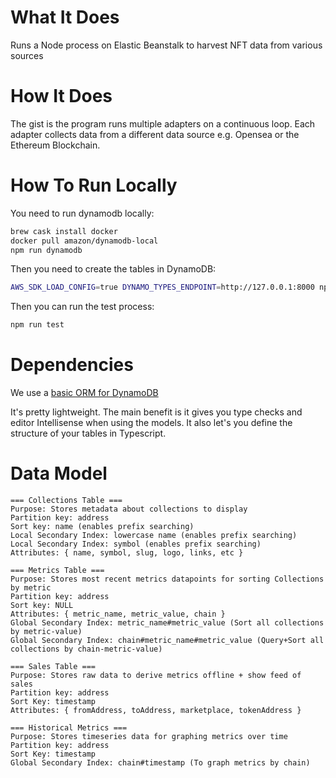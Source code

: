 # What It Does
Runs a Node process on Elastic Beanstalk to harvest NFT data from various sources

# How It Does
The gist is the program runs multiple adapters on a continuous loop. Each adapter collects data from a different data source e.g. Opensea or the Ethereum Blockchain.

# How To Run Locally
You need to run dynamodb locally:
```bash
brew cask install docker
docker pull amazon/dynamodb-local
npm run dynamodb
```

Then you need to create the tables in DynamoDB:
```bash
AWS_SDK_LOAD_CONFIG=true DYNAMO_TYPES_ENDPOINT=http://127.0.0.1:8000 npm run create-tables
```

Then you can run the test process:
```bash
npm run test
```

# Dependencies
We use a [basic ORM for DynamoDB](https://github.com/serverless-seoul/dynamorm)

It's pretty lightweight. The main benefit is it gives you type checks and editor Intellisense when using the models. It also let's you define the structure of your tables in Typescript.

# Data Model
```fundamental
=== Collections Table ===
Purpose: Stores metadata about collections to display
Partition key: address
Sort key: name (enables prefix searching)
Local Secondary Index: lowercase name (enables prefix searching)
Local Secondary Index: symbol (enables prefix searching)
Attributes: { name, symbol, slug, logo, links, etc }

=== Metrics Table ===
Purpose: Stores most recent metrics datapoints for sorting Collections by metric
Partition key: address
Sort key: NULL
Attributes: { metric_name, metric_value, chain }
Global Secondary Index: metric_name#metric_value (Sort all collections by metric-value)
Global Secondary Index: chain#metric_name#metric_value (Query+Sort all collections by chain-metric-value)

=== Sales Table ===
Purpose: Stores raw data to derive metrics offline + show feed of sales
Partition key: address
Sort Key: timestamp
Attributes: { fromAddress, toAddress, marketplace, tokenAddress }

=== Historical Metrics ===
Purpose: Stores timeseries data for graphing metrics over time
Partition key: address
Sort Key: timestamp
Global Secondary Index: chain#timestamp (To graph metrics by chain)
```